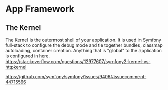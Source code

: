 # App Framework 

## The Kernel

The Kernel is the outermost shell of your application. It is used in Symfony full-stack to configure the debug mode and tie together bundles, classmap autoloading, container creation. Anything that is "global" to the application is configured in here.
https://stackoverflow.com/questions/12977607/symfony2-kernel-vs-httpkernel

https://github.com/symfony/symfony/issues/9406#issuecomment-44715566